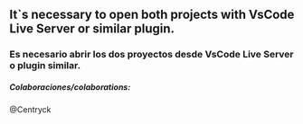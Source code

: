 

## It`s necessary to open both projects with VsCode Live Server or similar plugin.

### Es necesario abrir los dos proyectos desde VsCode Live Server o plugin similar.

##### Colaboraciones/colaborations:
@Centryck
